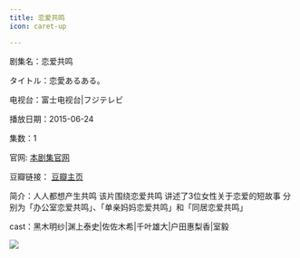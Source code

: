 ```yaml
---
title: 恋爱共鸣
icon: caret-up

---
```


剧集名：恋爱共鸣

タイトル：恋愛あるある。

电视台：富士电视台|フジテレビ

播放日期：2015-06-24

集数：1

官网: [本剧集官网](https://www.fujitv.co.jp/b_hp/renaiaruaru/index.html)

豆瓣链接： [豆瓣主页](https://movie.douban.com/subject/26421930/)


简介：人人都想产生共鸣 该片围绕恋爱共鸣 讲述了3位女性关于恋爱的短故事 分别为「办公室恋爱共鸣」、「单亲妈妈恋爱共鸣」和「同居恋爱共鸣」 ​​​

cast：黑木明纱|渊上泰史|佐佐木希|千叶雄大|户田惠梨香|室毅

![](https://listpic.tsgsanjiao.com/sp/2015/2015lagm.jpg)